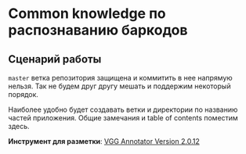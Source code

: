 # Common knowledge по распознаванию баркодов

## Сценарий работы

`master` ветка репозитория защищена и коммитить в нее напрямую нельзя. Так не будем друг другу мешать и поддержим некоторый порядок.

Наиболее удобно будет создавать ветки и директории по названию частей приложения. Общие замечания и table of contents поместим здесь.

**Инструмент для разметки**: [VGG Annotator Version 2.0.12](https://www.robots.ox.ac.uk/~vgg/software/via/via_demo.html)
